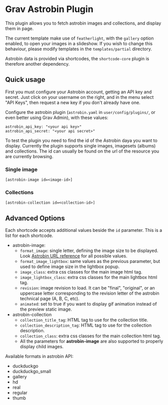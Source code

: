 Grav Astrobin Plugin
==================

This plugin allows you to fetch astrobin images and collections, and display them in page.

The current template make use of `featherlight`, with the `gallery` option enabled, to open your images in a slideshow.
If you wish to change this behaviour, please modify templates in the `templates/partial` directory.

Astrobin data is provided via shortcodes, the `shortcode-core` plugin is therefore another dependency.

Quick usage
-----------

First you must configure your Astrobin account, getting an API key and secret. Just click on your username on the right, and in the menu select "API Keys", then request a new key if you don't already have one.

Configure the astrobin plugin (`astrobin.yaml` in `user/config/plugins/`, or even better using Grav Admin),  with these values:

    astrobin_api_key: "<your api key>"
    astrobin_api_secret: "<your api secret>"

To test the plugin you need to find the id of the Astrobin daya you want to display.
Currently the plugin supports single images, imagesets (albums) and collections.
The id can usually be found on the url of the resource you are currently browsing.

### Single image

    [astrobin-image id=<image-id>]

### Collections

    [astrobin-collection id=<collection-id>]
    

Advanced Options
----------------

Each shortcode accepts additional values beside the `id` parameter.
This is a list for each shortcode.

 * astrobin-image:
   * `format_image`: single letter, defining the image size to be displayed. Look [Astrobin URL reference](https://www.astrobin.com/services/api/misc.urls.html) for all possible values.
   * `format_image_lightbox`: same values as the previous parameter, but used to define image size in the lightbox popup.
   * `image_class`: extra css classes for the main image html tag.
   * `image_lightbox_class`: extra css classes for the main lightbox html tag.
   * `revision`: image revision to load. It can be "final", "original", or an uppercase letter corresponding to the revision letter of the astrobin technical page (A, B, C, etc).
   * `animated`: set to true if you want to display gif animation instead of the preview static image.
 * astrobin-collection
   * `collection_title_tag`: HTML tag to use for the collection title.
   * `collection_description_tag`: HTML tag to use for the collection description.
   * `collection_class`: extra css classes for the main collection html tag.
   * All the parameters for **astrobin-image** are also supported to properly display child images.
   
Available formats in astrobin API:
 - duckduckgo
 - duckduckgo_small
 - gallery
 - hd
 - real
 - regular
 - thumb

